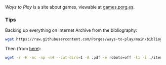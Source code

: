 <cite>Ways to Play</cite> is a site about games, viewable at [games.porg.es](https://games.porg.es).

### Tips

Backing up everything on Internet Archive from the bibliography:

```bash
wget https://raw.githubusercontent.com/Porges/ways-to-play/main/bibliography.yaml -O - | grep -Poh '(?<=https://archive.org/details/)[^/]+' | sort -u > itemlist.txt
```

Then (from [here](https://blog.archive.org/2012/04/26/downloading-in-bulk-using-wget/)):

```bash
wget -r -H -nc -np -nH --cut-dirs=1 -A .pdf -e robots=off -l1 -i ./itemlist.txt -B 'http://archive.org/download/'
```
